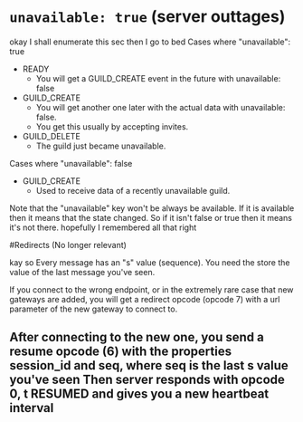 # `unavailable: true` (server outtages)
okay
I shall enumerate this
sec
then I go to bed
Cases where "unavailable": true
- READY
    - You will get a GUILD_CREATE event in the future with unavailable: false
- GUILD_CREATE
    - You will get another one later with the actual data with unavailable: false.
    - You get this usually by accepting invites.
- GUILD_DELETE
    - The guild just became unavailable.


Cases where "unavailable": false

- GUILD_CREATE
    - Used to receive data of a recently unavailable guild.


Note that the "unavailable" key won't be always be available. If it is available then it means that the state changed. So
if it isn't false or true then it means it's not there.
hopefully I remembered all that right

#Redirects (No longer relevant)

kay so
Every message has an "s" value (sequence). You need the store the value of the last message you've seen.

If you connect to the wrong endpoint, or in the extremely rare case that new gateways are added, you will get a redirect opcode (opcode 7) with a url parameter of the new gateway to connect to.

After connecting to the new one, you send a resume opcode (6) with the properties session_id and seq, where seq is the last s value you've seen
Then server responds with opcode 0, t RESUMED and gives you a new heartbeat interval
--------------------------------------------------------------------------------------
